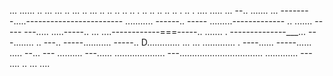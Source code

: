 ... ...... .. ... ... .. ... .. ... .. .. .. .. .. . .. .. .. .. .. . .. . .... 
..... ...
--.. .......
... --------.....------------------------
........... ------.. -----
.........-------------
.. ....... -----
---..... .....-----.. 
... ....------------===-----.. ....... . 
--------------___... ---........ .. ---.. 
-----........... -----.. D............. 
... ... ............. . ----...... -----...... ..... --... ---
.......... ---...... 
.................... 
---................................. 
............. ---
.... 
.. 
... ....     
